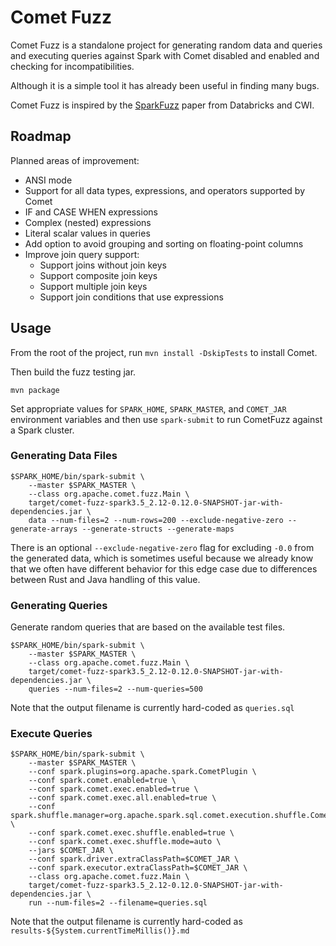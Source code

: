 <!--
Licensed to the Apache Software Foundation (ASF) under one
or more contributor license agreements.  See the NOTICE file
distributed with this work for additional information
regarding copyright ownership.  The ASF licenses this file
to you under the Apache License, Version 2.0 (the
"License"); you may not use this file except in compliance
with the License.  You may obtain a copy of the License at

  http://www.apache.org/licenses/LICENSE-2.0

Unless required by applicable law or agreed to in writing,
software distributed under the License is distributed on an
"AS IS" BASIS, WITHOUT WARRANTIES OR CONDITIONS OF ANY
KIND, either express or implied.  See the License for the
specific language governing permissions and limitations
under the License.
-->

# Comet Fuzz

Comet Fuzz is a standalone project for generating random data and queries and executing queries against Spark 
with Comet disabled and enabled and checking for incompatibilities.

Although it is a simple tool it has already been useful in finding many bugs.

Comet Fuzz is inspired by the [SparkFuzz](https://ir.cwi.nl/pub/30222) paper from Databricks and CWI.

## Roadmap

Planned areas of improvement:

- ANSI mode
- Support for all data types, expressions, and operators supported by Comet
- IF and CASE WHEN expressions
- Complex (nested) expressions
- Literal scalar values in queries
- Add option to avoid grouping and sorting on floating-point columns
- Improve join query support:
  - Support joins without join keys
  - Support composite join keys
  - Support multiple join keys
  - Support join conditions that use expressions

## Usage

From the root of the project, run `mvn install -DskipTests` to install Comet. 

Then build the fuzz testing jar.

```shell
mvn package
```

Set appropriate values for `SPARK_HOME`, `SPARK_MASTER`, and `COMET_JAR` environment variables and then use
`spark-submit` to run CometFuzz against a Spark cluster.

### Generating Data Files

```shell
$SPARK_HOME/bin/spark-submit \
    --master $SPARK_MASTER \
    --class org.apache.comet.fuzz.Main \
    target/comet-fuzz-spark3.5_2.12-0.12.0-SNAPSHOT-jar-with-dependencies.jar \
    data --num-files=2 --num-rows=200 --exclude-negative-zero --generate-arrays --generate-structs --generate-maps
```

There is an optional `--exclude-negative-zero` flag for excluding `-0.0` from the generated data, which is 
sometimes useful because we already know that we often have different behavior for this edge case due to 
differences between Rust and Java handling of this value.

### Generating Queries

Generate random queries that are based on the available test files.

```shell
$SPARK_HOME/bin/spark-submit \
    --master $SPARK_MASTER \
    --class org.apache.comet.fuzz.Main \
    target/comet-fuzz-spark3.5_2.12-0.12.0-SNAPSHOT-jar-with-dependencies.jar \
    queries --num-files=2 --num-queries=500
```

Note that the output filename is currently hard-coded as `queries.sql`

### Execute Queries

```shell
$SPARK_HOME/bin/spark-submit \
    --master $SPARK_MASTER \
    --conf spark.plugins=org.apache.spark.CometPlugin \
    --conf spark.comet.enabled=true \
    --conf spark.comet.exec.enabled=true \
    --conf spark.comet.exec.all.enabled=true \
    --conf spark.shuffle.manager=org.apache.spark.sql.comet.execution.shuffle.CometShuffleManager \
    --conf spark.comet.exec.shuffle.enabled=true \
    --conf spark.comet.exec.shuffle.mode=auto \
    --jars $COMET_JAR \
    --conf spark.driver.extraClassPath=$COMET_JAR \
    --conf spark.executor.extraClassPath=$COMET_JAR \
    --class org.apache.comet.fuzz.Main \
    target/comet-fuzz-spark3.5_2.12-0.12.0-SNAPSHOT-jar-with-dependencies.jar \
    run --num-files=2 --filename=queries.sql
```

Note that the output filename is currently hard-coded as `results-${System.currentTimeMillis()}.md`
